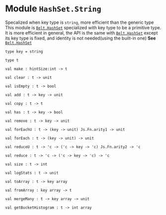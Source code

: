 # Module `HashSet.String`
Specalized when key type is `string`, more efficient than the generic type
This module is [`Belt.HashSet`](./Belt-HashSet.md) specialized with key type to be a primitive type.
It is more efficient in general, the API is the same with [`Belt.HashSet`](./Belt-HashSet.md) except its key type is fixed, and identity is not needed(using the built-in one)
**See** [`Belt.HashSet`](./Belt-HashSet.md)
```
type key = string
```
```
type t
```
```
val make : hintSize:int -> t
```
```
val clear : t -> unit
```
```
val isEmpty : t -> bool
```
```
val add : t -> key -> unit
```
```
val copy : t -> t
```
```
val has : t -> key -> bool
```
```
val remove : t -> key -> unit
```
```
val forEachU : t -> (key -> unit) Js.Fn.arity1 -> unit
```
```
val forEach : t -> (key -> unit) -> unit
```
```
val reduceU : t -> 'c -> ('c -> key -> 'c) Js.Fn.arity2 -> 'c
```
```
val reduce : t -> 'c -> ('c -> key -> 'c) -> 'c
```
```
val size : t -> int
```
```
val logStats : t -> unit
```
```
val toArray : t -> key array
```
```
val fromArray : key array -> t
```
```
val mergeMany : t -> key array -> unit
```
```
val getBucketHistogram : t -> int array
```